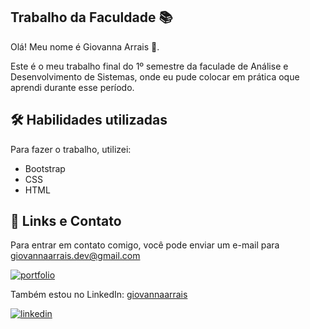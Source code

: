 ## Trabalho da Faculdade 📚

Olá! Meu nome é Giovanna Arrais 👋.

Este é o meu trabalho final do 1º semestre da faculade de Análise e Desenvolvimento de Sistemas, onde eu pude colocar em prática oque aprendi durante esse período.


## 🛠 Habilidades utilizadas
Para fazer o trabalho, utilizei:
- Bootstrap
- CSS
- HTML


## 🔗 Links e Contato
Para entrar em contato comigo, você pode enviar um e-mail para giovannaarrais.dev@gmail.com

[![portfolio](https://img.shields.io/badge/my_portfolio-000?style=for-the-badge&logo=ko-fi&logoColor=white)](https://giovannaarrais.github.io/portfolio-2.0/)

Também estou no LinkedIn: [giovannaarrais](https://www.linkedin.com/in/giovannaarrais/)

[![linkedin](https://img.shields.io/badge/linkedin-0A66C2?style=for-the-badge&logo=linkedin&logoColor=white)](https://www.linkedin.com/in/giovannaarrais/)

